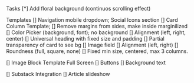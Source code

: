 Tasks
    [*] Add floral background (continuos scrolling effect)

Templates
[] Navigation mobile dropdown; Social Icons section
[] Card Column Template; 
    [] Remove margins from sides, make inside marginilized
    [] Color Picker (background, font); no background
    [] Alignment (left, right, center)
    [] Universal heading with fixed size and padding
    [] Partial transparency of card to see bg
    [] Image field
        [] Alignment (left, right)
        [] Roundness (full, square, none)
    [] Fixed min size, centered, max 3 columns.

[] Image Block Template Full Screen
    [] Buttons
    [] Background text

[] Substack Integration
    [] Article slideshow
